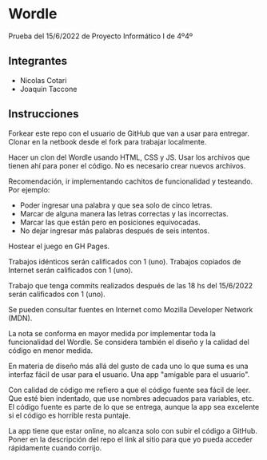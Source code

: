 # Wordle
Prueba del 15/6/2022 de Proyecto Informático I de 4º4º

## Integrantes

- Nicolas Cotari
- Joaquin Taccone

## Instrucciones

Forkear este repo con el usuario de GitHub que van a usar para entregar. Clonar en la netbook desde el fork para trabajar localmente.

Hacer un clon del Wordle usando HTML, CSS y JS. Usar los archivos que tienen ahí para poner el código. No es necesario crear nuevos archivos.

Recomendación, ir implementando cachitos de funcionalidad y testeando. Por ejemplo:

- Poder ingresar una palabra y que sea solo de cinco letras.
- Marcar de alguna manera las letras correctas y las incorrectas.
- Marcar las que están pero en posiciones equivocadas.
- No dejar ingresar más palabras después de seis intentos.

Hostear el juego en GH Pages.

Trabajos idénticos serán calificados con 1 (uno). Trabajos copiados de Internet serán calificados con 1 (uno).

Trabajo que tenga commits realizados después de las 18 hs del 15/6/2022 serán calificados con 1 (uno).

Se pueden consultar fuentes en Internet como Mozilla Developer Network (MDN).

La nota se conforma en mayor medida por implementar toda la funcionalidad del Wordle. Se considera también el diseño y la calidad del código en menor medida.

En materia de diseño más allá del gusto de cada uno lo que suma es una interfaz fácil de usar para el usuario. Una app "amigable para el usuario".

Con calidad de código me refiero a que el código fuente sea fácil de leer. Que esté bien indentado, que use nombres adecuados para variables, etc. El código fuente es parte de lo que se entrega, aunque la app sea excelente si el código es horrible resta puntaje.

La app tiene que estar online, no alcanza solo con subir el código a GitHub. Poner en la descripción del repo el link al sitio para que yo pueda acceder rápidamente cuando corrijo.
